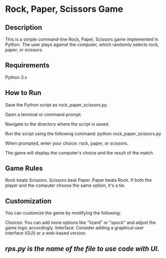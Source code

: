 # Rock, Paper, Scissors Game
## Description
This is a simple command-line Rock, Paper, Scissors game implemented in Python. The user plays against the computer, which randomly selects rock, paper, or scissors.

## Requirements
Python 3.x

## How to Run
Save the Python script as rock_paper_scissors.py.

Open a terminal or command prompt.

Navigate to the directory where the script is saved.

Run the script using the following command:
    python rock_paper_scissors.py

When prompted, enter your choice: rock, paper, or scissors.

The game will display the computer's choice and the result of the match.

## Game Rules
Rock beats Scissors.
Scissors beat Paper.
Paper beats Rock.
If both the player and the computer choose the same option, it's a tie.

## Customization
You can customize the game by modifying the following:

Choices: You can add more options like "lizard" or "spock" and adjust the game logic accordingly.
Interface: Consider adding a graphical user interface (GUI) or a web-based version.

## _rps.py is the name of the file to use code with UI._
